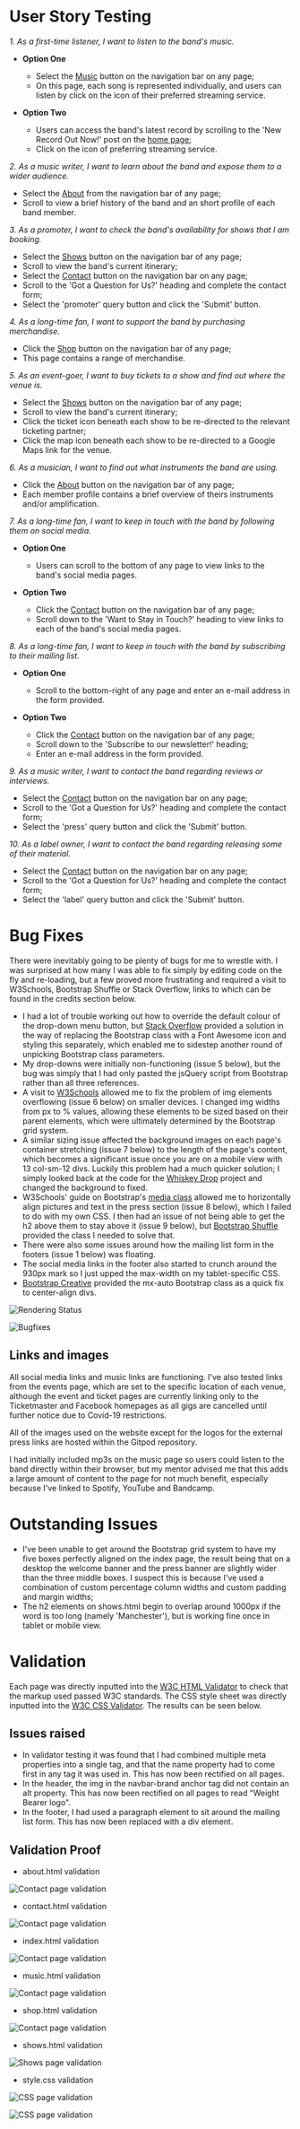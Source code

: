 # User Story Testing

_1. As a first-time listener, I want to listen to the band's music._
 - **Option One**
   - Select the [Music](https://kiehozero.github.io/weightbearer/music.html) button on the navigation bar on any page;
   - On this page, each song is represented individually, and users can listen by click on the icon of their preferred streaming service.

 - **Option Two**
   - Users can access the band's latest record by scrolling to the 'New Record Out Now!' post on the [home page](https://kiehozero.github.io/weightbearer/index.html);
   - Click on the icon of preferring streaming service.

_2. As a music writer, I want to learn about the band and expose them to a wider audience._
 - Select the [About](https://kiehozero.github.io/weightbearer/about.html) from the navigation bar of any page;
 - Scroll to view a brief history of the band and an short profile of each band member.

_3. As a promoter, I want to check the band's availability for shows that I am booking._
 - Select the [Shows](https://kiehozero.github.io/weightbearer/shows.html) button on the navigation bar of any page;
 - Scroll to view the band's current itinerary;
 - Select the [Contact](https://kiehozero.github.io/weightbearer/contact.html) button on the navigation bar on any page;
 - Scroll to the 'Got a Question for Us?' heading and complete the contact form;
 - Select the 'promoter' query button and click the 'Submit' button.

_4. As a long-time fan, I want to support the band by purchasing merchandise._
 - Click the [Shop](https://kiehozero.github.io/weightbearer/shop.html) button on the navigation bar of any page;
 - This page contains a range of merchandise.
 
_5. As an event-goer, I want to buy tickets to a show and find out where the venue is._
 - Select the [Shows](https://kiehozero.github.io/weightbearer/shows.html) button on the navigation bar of any page;
 - Scroll to view the band's current itinerary;
 - Click the ticket icon beneath each show to be re-directed to the relevant ticketing partner;
 - Click the map icon beneath each show to be re-directed to a Google Maps link for the venue.
 
_6. As a musician, I want to find out what instruments the band are using._
 - Click the [About](https://kiehozero.github.io/weightbearer/about.html) button on the navigation bar of any page;
 - Each member profile contains a brief overview of theirs instruments and/or amplification.
 
_7. As a long-time fan, I want to keep in touch with the band by following them on social media._
 - **Option One**
   - Users can scroll to the bottom of any page to view links to the band's social media pages.

 - **Option Two**
   - Click the [Contact](https://kiehozero.github.io/weightbearer/about.html) button on the navigation bar of any page;
   - Scroll down to the 'Want to Stay in Touch?' heading to view links to each of the band's social media pages.
 
_8. As a long-time fan, I want to keep in touch with the band by subscribing to their mailing list._
 - **Option One**
   - Scroll to the bottom-right of any page and enter an e-mail address in the form provided.

 - **Option Two**
   - Click the [Contact](https://kiehozero.github.io/weightbearer/about.html) button on the navigation bar of any page;
   - Scroll down to the 'Subscribe to our newsletter!' heading;
   - Enter an e-mail address in the form provided.
 
_9. As a music writer, I want to contact the band regarding reviews or interviews._
 - Select the [Contact](https://kiehozero.github.io/weightbearer/contact.html) button on the navigation bar on any page;
 - Scroll to the 'Got a Question for Us?' heading and complete the contact form;
 - Select the 'press' query button and click the 'Submit' button.
 
_10. As a label owner, I want to contact the band regarding releasing some of their material._
 - Select the [Contact](https://kiehozero.github.io/weightbearer/contact.html) button on the navigation bar on any page;
 - Scroll to the 'Got a Question for Us?' heading and complete the contact form;
 - Select the 'label' query button and click the 'Submit' button.

# Bug Fixes

There were inevitably going to be plenty of bugs for me  to wrestle with. I was surprised at how many I was able to fix simply by 
editing code on the fly and re-loading, but a few proved more frustrating and required a visit to W3Schools, Bootstrap Shuffle or 
Stack Overflow, links to which can be found in the credits section below.

- I had a lot of trouble working out how to override the default colour of the drop-down menu button, but 
[Stack Overflow](https://stackoverflow.com/questions/42586729/bootstrap-4-change-hamburger-toggler-color#42587673) provided a solution in 
the way of replacing the Bootstrap class with a Font Awesome icon and styling this separately, which enabled me to sidestep another round 
of unpicking Bootstrap class parameters.
- My drop-downs were initially non-functioning (issue 5 below), but the bug was simply that I had only pasted the jsQuery script from Bootstrap rather 
than all three references.
- A visit to [W3Schools](https://www.w3schools.com/cssref/css_units.asp) allowed me to fix the problem of img elements overflowing
 (issue 6 below) on smaller devices. I changed img widths from px to % values, allowing these elements to be sized based on their 
 parent elements, which were ultimately determined by the Bootstrap grid system.
- A similar sizing issue affected the background images on each page's container stretching (issue 7 below) to the length of the page's 
content, which becomes a significant issue once you are on a mobile view with 13 col-sm-12 divs. Luckily this problem had a much quicker 
solution; I simply looked back at the code for the [Whiskey Drop](https://github.com/kiehozero/WhiskeyDrop) project and changed the 
background to fixed.
- W3Schools' guide on Bootstrap's [media class](https://www.w3schools.com/Bootstrap/bootstrap_media_objects.asp) allowed me to 
horizontally align pictures and text in the press section (issue 8 below), which I failed to do with my own CSS. I then had an issue 
of not being able to get the h2 above them to stay above it (issue 9 below), but 
[Bootstrap Shuffle](https://bootstrapshuffle.com/classes/sizing/w-100) provided the class I needed to solve that.
-  There were also some issues around how the mailing list form in the footers (issue 1 below) was floating. 
- The social media links in the footer also started to crunch around the 930px mark so I just upped the max-width on my 
tablet-specific CSS. 
- [Bootstrap Creative](https://bootstrapcreative.com/how-to-center-a-div-horizontally-in-bootstrap-4/) provided the mx-auto Bootstrap 
class as a quick fix to center-align divs.

![Rendering Status](/assets/images/validation/test-render-status.PNG)

![Bugfixes](/assets/images/validation/test-bug-fixes.PNG)

## Links and images

All social media links and music links are functioning. I've also tested links from the events page, which are set to the specific 
location of each venue, although the event and ticket pages are currently linking only to the Ticketmaster and Facebook homepages as all 
gigs are cancelled until further notice due to Covid-19 restrictions.

All of the images used on the website except for the logos for the external press links are hosted within the Gitpod repository.

I had initially included mp3s on the music page so users could listen to the band directly within their browser, but my mentor advised 
me that this adds a large amount of content to the page for not much benefit, especially because I've linked to Spotify, YouTube and 
Bandcamp.

# Outstanding Issues

- I've been unable to get around the Bootstrap grid system to have my five boxes perfectly aligned on the index page, the result being that on a desktop the welcome banner and the press banner are slightly wider than the three middle boxes. I suspect this is because I've used a combination of custom percentage column widths and custom padding and margin widths;
- The h2 elements on shows.html begin to overlap around 1000px if the word is too long (namely 'Manchester'), but is working fine once in tablet or mobile view.


# Validation

Each page was directly inputted into the [W3C HTML Validator](https://validator.w3.org/#validate_by_input) to check that the markup used passed W3C standards. The CSS style sheet was directly inputted into the [W3C CSS Validator](http://jigsaw.w3.org/css-validator/#validate_by_input). The results can be seen below.

## Issues raised

- In validator testing it was found that I had combined multiple meta properties into a single tag, and that the name property had to come first in any tag it was used in. This has now been rectified on all pages.
- In the header, the img in the navbar-brand anchor tag did not contain an alt property. This has now been rectified on all pages to read "Weight Bearer logo".
- In the footer, I had used a paragraph element to sit around the mailing list form. This has now been replaced with a div element.

## Validation Proof

- about.html validation

![Contact page validation](/assets/images/validation/about-valid.PNG)

- contact.html validation

![Contact page validation](/assets/images/validation/contact-valid.PNG)

- index.html validation

![Contact page validation](/assets/images/validation/index-valid.PNG)

- music.html validation

![Contact page validation](/assets/images/validation/music-valid.PNG)

- shop.html validation

![Contact page validation](/assets/images/validation/shop-valid.PNG)

- shows.html validation

![Shows page validation](/assets/images/validation/shows-valid.PNG)

- style.css validation

![CSS page validation](/assets/images/validation/css-valid.PNG)

![CSS page validation](/assets/images/validation/css-valid-2.PNG)